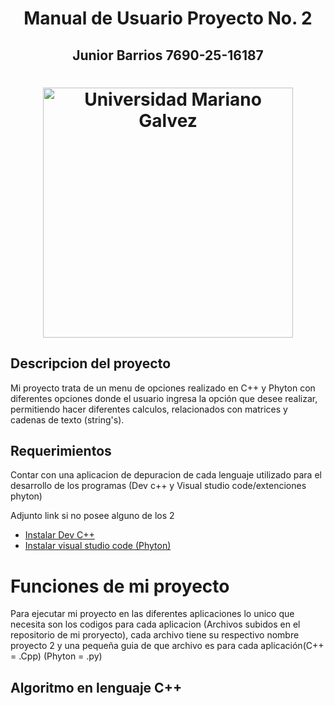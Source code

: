 <h1 align="Center"> Manual de Usuario Proyecto No. 2 </h1>

<h2 align = "Center"> Junior Barrios 7690-25-16187 </h2>

<h1 align="center">
  <img src="https://aprende.guatemala.com/wp-content/uploads/2016/09/guatemala-universidadmarianogalvez.jpg" alt="Universidad Mariano Galvez" width="400"/>
</h1>

## Descripcion del proyecto
 Mi proyecto trata de un menu de opciones realizado en C++ y Phyton con diferentes opciones donde el usuario ingresa la opción que desee realizar, permitiendo hacer diferentes calculos, relacionados con matrices
 y cadenas de texto (string's).

 ## Requerimientos
Contar con una aplicacion de depuracion de cada lenguaje utilizado para el desarrollo de los programas (Dev c++ y Visual studio code/extenciones phyton)

Adjunto link si no posee alguno de los 2
- [Instalar Dev C++](https://bloodshed-dev-c.softonic.com/)
- [Instalar visual studio code (Phyton)](https://code.visualstudio.com/)

# Funciones de mi proyecto
Para ejecutar mi proyecto en las diferentes aplicaciones lo unico que necesita son los codigos para cada aplicacion (Archivos subidos en el repositorio de mi proryecto), cada archivo tiene su respectivo nombre proyecto 2 y una pequeña guia de que archivo es para cada aplicación(C++ = .Cpp) (Phyton = .py)

## Algoritmo en lenguaje C++
